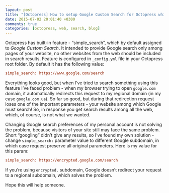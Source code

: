 ```yaml
---
layout: post
title: "[Octopress] How to setup Google Custom Search for Octopress which will work with Google regional domains"
date: 2015-07-02 20:01:40 +0300
comments: true
categories: [octopress, web, search, blog]
---
```



Octopress has built-in feature - “simple_search”, which by default assigned to *Google Custom Search*. It intended to provide Google search only among pages of your website, no other websites from the web should be included in search results. Feature is configured in `_config.yml` file in your Octopress root folder. By default it has the following value:

```ini
simple_search: https://www.google.com/search
```

Everything looks good, but when I’ve tried to search something using this feature I’ve faced problem - when my browser trying to open `google.com` domain, it automatically redirects this request to my regional domain (in my case `google.com.ua`). So far so good, but during that redirection request loses one of the important parameters - your website among which Google must search! So, in response you get search results among all the web, which, of course, is not what we wanted. 

Changing Google search preferences of my personal account is not solving the problem, because visitors of your site still may face the same problem.
Short “googling” didn’t give any results, so I’ve found my own solution - change `simple_search:` parameter value to different Google subdomain, in which case request preserve all original parameters. Here is my value for this param:
<!--more-->

```ini
simple_search: https://encrypted.google.com/search
```

If you’re using `encrypted.` subdomain, Google doesn’t redirect your request to a regional subdomain, which solves the problem.

Hope this will help someone.
